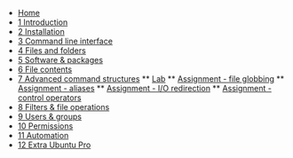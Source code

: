 <!-- docs/_sidebar.md -->
* [Home](/)
* [1 Introduction](./01_introduction/01_course.md)
* [2 Installation](./02_installation/01_course.md)
* [3 Command line interface](./03_commandline/01_course.md)
* [4 Files and folders](./04_filesandfolders/01_course.md)
* [5 Software & packages](./05_software/01_course.md)
* [6 File contents](./06_filecontents/01_course.md)
* [7 Advanced command structures](./07_advancedcommands/01_course.md)
** [Lab](./07_advancedcommands/02_lab.md)
** [Assignment - file globbing](./07_advancedcommands/exercises/file_globbing/99_exercises.md)
** [Assignment - aliases](./07_advancedcommands/exercises/aliases/99_exercises.md)
** [Assignment - I/O redirection](./07_advancedcommands/exercises/io_redirection/99_exercises.md)
** [Assignment - control operators](./07_advancedcommands/exercises/control_operators/99_exercises.md)
* [8 Filters & file operations ](./08_filters/01_course.md)
* [9 Users & groups](./09_usersandgroups/01_course.md)
* [10 Permissions](./10_permissions/01_course.md)
* [11 Automation](./11_automation/01_course.md)
* [12 Extra Ubuntu Pro](./12_UbuntuPro/01_course.md)
